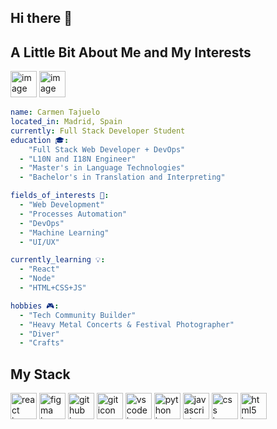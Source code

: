 ## Hi there 👋
## A Little Bit About Me and My Interests
<img width="42" height="42" alt="image" src="https://github.com/user-attachments/assets/d5c333b2-61e8-4753-9c16-5838db159d37" />
<img width="42 height="42" alt="image" src="https://github.com/user-attachments/assets/4d223432-f0fc-4ae5-9b87-f4c4823879d3" />


```yaml
name: Carmen Tajuelo
located_in: Madrid, Spain
currently: Full Stack Developer Student
education 🎓:
    "Full Stack Web Developer + DevOps"
  - "L10N and I18N Engineer"
  - "Master's in Language Technologies"
  - "Bachelor's in Translation and Interpreting"

fields_of_interests 🚀:
  - "Web Development"
  - "Processes Automation"
  - "DevOps"
  - "Machine Learning"
  - "UI/UX"

currently_learning 💡:
  - "React"
  - "Node"
  - "HTML+CSS+JS"

hobbies 🎮:
  - "Tech Community Builder"
  - "Heavy Metal Concerts & Festival Photographer"
  - "Diver"
  - "Crafts"
```
## My Stack
<img width="42" height="42" alt="react icon" src="https://github.com/user-attachments/assets/449f213b-7c72-4578-be32-ca5c2ae61aa1" />
<img width="42" height="42" alt="figma icon" src="https://github.com/user-attachments/assets/85668811-4baa-47af-9423-dd993f83e894" />
<img width="42" height="42" alt="github icon" src="https://github.com/user-attachments/assets/f734fb69-4379-4860-930d-c290a3c62904" />
<img width="42" height="42" alt="git icon" src="https://github.com/user-attachments/assets/98629f94-7bf9-4c84-a0fb-0c0ae221fbf6" />
<img width="42" height="42" alt="vscode icon" src="https://github.com/user-attachments/assets/983fba00-312f-45c6-b7e4-783b01e0f7e4" />
<img width="42" height="42" alt="python icon" src="https://github.com/user-attachments/assets/4a1203a2-0a91-4872-bb84-576e0a3624d0" />
<img width="42" height="42" alt="javascript icon" src="https://github.com/user-attachments/assets/75dcca68-1842-4b88-bbb8-44ee273dd93d" />
<img width="42" height="42" alt="css icon" src="https://github.com/user-attachments/assets/d1ebdb6e-934f-49d0-a8eb-9de6202e26d0" />
<img width="42" height="42" alt="html5 icon" src="https://github.com/user-attachments/assets/f3d07d81-4670-461f-ac78-8bb48a0dc596" />






<!--
**CarmenTajuelo/CarmenTajuelo** is a ✨ _special_ ✨ repository because its `README.md` (this file) appears on your GitHub profile.

Here are some ideas to get you started:

- 🔭 I’m currently working on ...
- 🌱 I’m currently learning ...
- 👯 I’m looking to collaborate on ...
- 🤔 I’m looking for help with ...
- 💬 Ask me about ...
- 📫 How to reach me: ...
- 😄 Pronouns: ...
- ⚡ Fun fact: ...
-->

